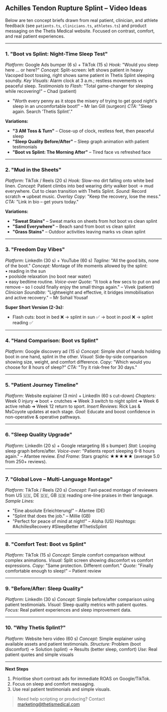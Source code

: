 ## Achilles Tendon Rupture Splint – Video Ideas

Below are ten concept briefs drawn from real patient, clinician, and athlete feedback (see `patients.ts`, `clinicians.ts`, `athletes.ts`) and product messaging on the Thetis Medical website. Focused on contrast, comfort, and real patient experiences.

---

### 1. "Boot vs Splint: Night-Time Sleep Test"

*Platform:* Google Ads bumper (6 s) + TikTok (15 s)
*Hook:* "Would you sleep here … or here?"
*Concept:* Split-screen: left shows patient in heavy Vacoped boot tossing, right shows same patient in Thetis Splint sleeping soundly.
*Key Visuals:* Alarm clock at 3 a.m.; restless movements vs peaceful sleep.
*Testimonials to Flash:* "Total game-changer for sleeping while recovering!" – Chad (patient)  

- "Worth every penny as it stops the misery of trying to get good night's sleep in an uncomfortable boot!" – Mr Ian Gill (surgeon)
*CTA:* "Sleep again. Search 'Thetis Splint'."

**Variations:**

- **"3 AM Toss & Turn"** – Close-up of clock, restless feet, then peaceful sleep
- **"Sleep Quality Before/After"** – Sleep graph animation with patient testimonials
- **"Boot vs Splint: The Morning After"** – Tired face vs refreshed face

---

### 2. "Mud in the Sheets"

*Platform:* TikTok / Reels (20 s)
*Hook:* Slow-mo dirt falling onto white bed linen.
*Concept:* Patient climbs into bed wearing dirty walker boot → mud everywhere. Cut to clean transition with Thetis Splint.
*Sound:* Record scratch ➜ upbeat music.
*Overlay Copy:* "Keep the recovery, lose the mess."
*CTA:* "Link in bio – get yours today."

**Variations:**

- **"Sweat Stains"** – Sweat marks on sheets from hot boot vs clean splint
- **"Sand Everywhere"** – Beach sand from boot vs clean splint
- **"Grass Stains"** – Outdoor activities leaving marks vs clean splint

---

### 3. "Freedom Day Vibes"

*Platform:* LinkedIn (30 s) + YouTube (60 s)
*Tagline:* "All the good bits, none of the boot."
*Concept:* Montage of life moments allowed by the splint:  
• reading in the sun  
• poolside relaxation (no boot near water)  
• easy bedtime routine.
*Voice-over Quote:* "It took a few secs to put on and remove – so I could finally enjoy the small things again." – Vivek (patient)
*Clinician Soundbite:* "Lightweight and effective, it bridges immobilisation and active recovery." – Mr Sohail Yousaf

**Super Short Version (2-3s):**

- Flash cuts: boot in bed ❌ → splint in sun ✅ → boot in pool ❌ → splint reading ✅

---

### 4. "Hand Comparison: Boot vs Splint"

*Platform:* Google discovery ad (15 s)
*Concept:* Simple shot of hands holding boot in one hand, splint in the other.
*Visual:* Side-by-side comparison showing size, weight, and comfort difference.
*Copy:* "Which would you choose for 8 hours of sleep?"
*CTA:* "Try it risk-free for 30 days."

---

### 5. "Patient Journey Timeline"

*Platform:* Website explainer (3 min) + LinkedIn (60 s cut-down)
*Chapters:* Week 0 injury ➜ boot + crutches ➜ Week 3 switch to night splint ➜ Week 6 active rehab ➜ Week 12 return to sport.
*Insert Reviews:* Rick Las & MsCoyote updates at each stage.
*Goal:* Educate and boost confidence in non-operative & operative pathways.

---

### 6. "Sleep Quality Upgrade"

*Platform:* LinkedIn (20 s) + Google retargeting (6 s bumper)
*Stat:* Looping sleep graph before/after.
*Voice-over:* "Patients report sleeping 6-8 hours again." – Afantee review.
*End Frame:* Stars graphic ★★★★★ (average 5.0 from 250+ reviews).

---

### 7. "Global Love – Multi-Language Montage"

*Platform:* TikTok / Reels (20 s)
*Concept:* Fast-paced montage of reviewers from US 🇺🇸, DE 🇩🇪, GB 🇬🇧 reading one-line praises in their language.
*Sample Lines:*  

- "Eine absolute Erleichterung!" – Afantee (DE)  
- "Splint that does the job." – Millie (GB)  
- "Perfect for peace of mind at night!" – Aloha (US)
*Hashtags:* #AchillesRecovery #SleepBetter #ThetisSplint

---

### 8. "Comfort Test: Boot vs Splint"

*Platform:* TikTok (15 s)
*Concept:* Simple comfort comparison without complex animations.
*Visual:* Split screen showing discomfort vs comfort expressions.
*Copy:* "Same protection. Different comfort."
*Quote:* "Finally comfortable enough to sleep!" – Patient review

---

### 9. "Before/After: Sleep Quality"

*Platform:* LinkedIn (30 s)
*Concept:* Simple before/after comparison using patient testimonials.
*Visual:* Sleep quality metrics with patient quotes.
*Focus:* Real patient experiences and sleep improvement data.

---

### 10. "Why Thetis Splint?"

*Platform:* Website hero video (60 s)
*Concept:* Simple explainer using available assets and patient testimonials.
*Structure:* Problem (boot discomfort) → Solution (splint) → Results (better sleep, comfort)
*Use:* Real patient quotes and simple visuals

---

**Next Steps**

1. Prioritise short contrast ads for immediate ROAS on Google/TikTok.
2. Focus on sleep and comfort messaging.
3. Use real patient testimonials and simple visuals.

> Need help scripting or producing? Contact <marketing@thetismedical.com>
